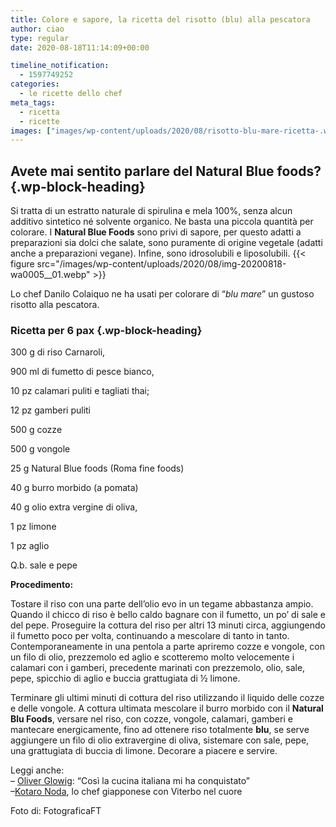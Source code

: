 ```yaml
---
title: Colore e sapore, la ricetta del risotto (blu) alla pescatora
author: ciao
type: regular
date: 2020-08-18T11:14:09+00:00

timeline_notification:
  - 1597749252
categories:
  - le ricette dello chef
meta_tags:
  - ricetta
  - ricette
images: ["images/wp-content/uploads/2020/08/risotto-blu-mare-ricetta-.webp"]
---
```

## Avete mai sentito parlare del **Natural Blue foods**?  {.wp-block-heading}

Si tratta di un estratto naturale di spirulina e mela 100%, senza alcun additivo sintetico né solvente organico. Ne basta una piccola quantità per colorare. I **Natural Blue Foods** sono privi di sapore, per questo adatti a preparazioni sia dolci che salate, sono puramente di origine vegetale (adatti anche a preparazioni vegane). Infine, sono idrosolubili e liposolubili.
{{< figure src="/images/wp-content/uploads/2020/08/img-20200818-wa0005__01.webp" >}}
 

Lo chef Danilo Colaiquo ne ha usati per colorare di &#8220;_blu mare_&#8221; un gustoso risotto alla pescatora. 

### **Ricetta per 6 pax** {.wp-block-heading}

300 g di riso Carnaroli,&nbsp;

900 ml di fumetto di pesce bianco,

10 pz calamari puliti e tagliati thai;

12 pz gamberi puliti

500 g cozze

500 g vongole

25 g Natural Blue foods (Roma fine foods)

40 g burro morbido (a pomata)

40 g olio extra vergine di oliva,&nbsp;

1 pz limone&nbsp;

1 pz aglio

Q.b. sale e pepe

**Procedimento:**

Tostare il riso con una parte dell’olio evo in un tegame abbastanza ampio. Quando il chicco di riso è bello caldo bagnare con il fumetto, un po&#8217; di sale e del pepe. Proseguire la cottura del riso per altri 13 minuti circa, aggiungendo il fumetto poco per volta, continuando a mescolare di tanto in tanto. Contemporaneamente in una pentola a parte apriremo cozze e vongole, con un filo di olio, prezzemolo ed aglio e scotteremo molto velocemente i calamari con i gamberi, precedente marinati con prezzemolo, olio, sale, pepe, spicchio di aglio e buccia grattugiata di ½ limone.

Terminare gli ultimi minuti di cottura del riso utilizzando il liquido delle cozze e delle vongole. A cottura ultimata mescolare il burro morbido con il **Natural Blu Foods**, versare nel riso, con cozze, vongole, calamari, gamberi e mantecare energicamente, fino ad ottenere riso totalmente **blu**, se serve aggiungere un filo di olio extravergine di oliva, sistemare con sale, pepe, una grattugiata di buccia di limone. Decorare a piacere e servire.

Leggi anche:  
&#8211; <a rel="noreferrer noopener" href="https://aleepepe.com/2020/08/10/intervista-oliver-glowig-barrique/" target="_blank">Oliver Glowig</a>: &#8220;Così la cucina italiana mi ha conquistato&#8221;  
&#8211;<a rel="noreferrer noopener" href="https://aleepepe.com/2020/07/20/kotaro-noda-intervista/" target="_blank">Kotaro Noda</a>, lo chef giapponese con Viterbo nel cuore 

Foto di: FotograficaFT